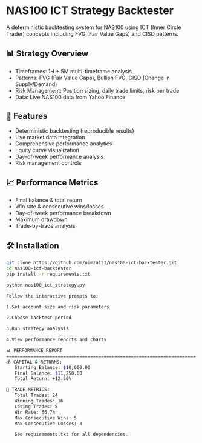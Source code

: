 # NAS100 ICT Strategy Backtester

A deterministic backtesting system for NAS100 using ICT (Inner Circle Trader) concepts including FVG (Fair Value Gaps) and CISD patterns.

## 📊 Strategy Overview

- Timeframes: 1H + 5M multi-timeframe analysis
- Patterns: FVG (Fair Value Gaps), Bullish FVG, CISD (Change in Supply/Demand)
- Risk Management: Position sizing, daily trade limits, risk per trade
- Data: Live NAS100 data from Yahoo Finance

## 🚀 Features

- Deterministic backtesting (reproducible results)
- Live market data integration
- Comprehensive performance analytics
- Equity curve visualization
- Day-of-week performance analysis
- Risk management controls

## 📈 Performance Metrics

- Final balance & total return
- Win rate & consecutive wins/losses
- Day-of-week performance breakdown
- Maximum drawdown
- Trade-by-trade analysis

## 🛠 Installation

```bash
git clone https://github.com/nimza123/nas100-ict-backtester.git
cd nas100-ict-backtester
pip install -r requirements.txt

python nas100_ict_strategy.py

Follow the interactive prompts to:

1.Set account size and risk parameters

2.Choose backtest period

3.Run strategy analysis

4.View performance reports and charts

📊 PERFORMANCE REPORT
======================================================================
💰 CAPITAL & RETURNS:
   Starting Balance: $10,000.00
   Final Balance: $11,250.00
   Total Return: +12.50%

🎯 TRADE METRICS:
   Total Trades: 24
   Winning Trades: 16
   Losing Trades: 8
   Win Rate: 66.7%
   Max Consecutive Wins: 5
   Max Consecutive Losses: 3

   See requirements.txt for all dependencies.